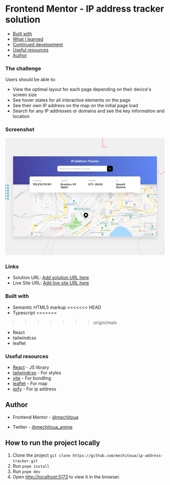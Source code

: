 # Frontend Mentor - IP address tracker solution

- [Built with](#built-with)
- [What I learned](#what-i-learned)
- [Continued development](#continued-development)
- [Useful resources](#useful-resources)
- [Author](#author)

### The challenge

Users should be able to:

- View the optimal layout for each page depending on their device's screen size
- See hover states for all interactive elements on the page
- See their own IP address on the map on the initial page load
- Search for any IP addresses or domains and see the key information and location

### Screenshot

![](./public/desktop-preview.jpg)

### Links

- Solution URL: [Add solution URL here](https://your-solution-url.com)
- Live Site URL: [Add live site URL here](https://your-live-site-url.com)

### Built with

- Semantic HTML5 markup
<<<<<<< HEAD
- Typescript
=======
>>>>>>> origin/main
- React
- tailwindcss
- leaflet

### Useful resources

- [React](https://reactjs.org/) - JS library
- [tailwindcss](https://tailwindcss.com/) - For styles
- [vite](https://vitejs.dev/) - For bundling
- [leaflet](https://leafletjs.com/) - For map
- [ipify](https://geo.ipify.org/) - For ip address

## Author

- Frontend Mentor - [@mechitoua](https://www.frontendmentor.io/profile/mechitoua)

- Twitter - [@mechitoua_amine](https://www.twitter.com/mechitoua_amine)

## How to run the project locally

1. Clone the project `git clone https://github.com/mechitoua/ip-address-tracker.git`
2. Run `pnpm install`
3. Run `pnpm dev`
4. Open [http://localhost:5173](http://localhost:5173) to view it in the browser.
